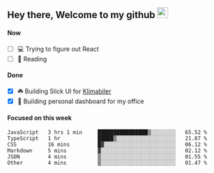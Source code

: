 ## Hey there, Welcome to my github <img src="https://media.giphy.com/media/hvRJCLFzcasrR4ia7z/giphy.gif" width="25px">

#### Now
- [ ] 💻 Trying to figure out React
- [ ] 📕 Reading

#### Done
- [x] ☘️ Building Slick UI for [Klimabiler](https://klimabiler.dk)
- [x] 🚀 Building personal dashboard for my office
 
 #### Focused on this week
<!--START_SECTION:waka-->

```text
JavaScript   3 hrs 1 min     ████████████████▒░░░░░░░░   65.52 %
TypeScript   1 hr            █████▒░░░░░░░░░░░░░░░░░░░   21.87 %
CSS          16 mins         █▓░░░░░░░░░░░░░░░░░░░░░░░   06.12 %
Markdown     5 mins          ▓░░░░░░░░░░░░░░░░░░░░░░░░   02.12 %
JSON         4 mins          ▒░░░░░░░░░░░░░░░░░░░░░░░░   01.55 %
Other        4 mins          ▒░░░░░░░░░░░░░░░░░░░░░░░░   01.47 %
```

<!--END_SECTION:waka-->

